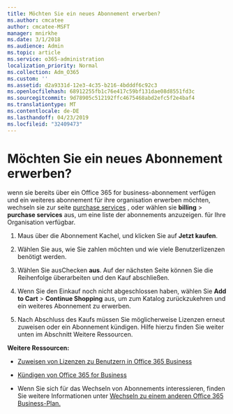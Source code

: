 ```yaml
---
title: Möchten Sie ein neues Abonnement erwerben?
ms.author: cmcatee
author: cmcatee-MSFT
manager: mnirkhe
ms.date: 3/1/2018
ms.audience: Admin
ms.topic: article
ms.service: o365-administration
localization_priority: Normal
ms.collection: Adm_O365
ms.custom: ''
ms.assetid: d2a9331d-12e3-4c35-b216-4bdddf6c92c3
ms.openlocfilehash: 68912255fb1c76e417c59bf131dae08d8551fd3c
ms.sourcegitcommit: 9d78905c512192ffc4675468abd2efc5f2e4baf4
ms.translationtype: MT
ms.contentlocale: de-DE
ms.lasthandoff: 04/23/2019
ms.locfileid: "32409473"
---
```

# <a name="looking-to-buy-a-new-subscription"></a>Möchten Sie ein neues Abonnement erwerben?

wenn sie bereits über ein Office 365 for business-abonnement verfügen und ein weiteres abonnement für ihre organisation erwerben möchten, wechseln sie zur seite [purchase services](https://go.microsoft.com/fwlink/p/?linkid=868433) , oder wählen sie **billing** \> **purchase services** aus, um eine liste der abonnements anzuzeigen. für Ihre Organisation verfügbar. 
  
1. Maus über die Abonnement Kachel, und klicken Sie auf **Jetzt kaufen**.
    
2. Wählen Sie aus, wie Sie zahlen möchten und wie viele Benutzerlizenzen benötigt werden.
    
3. Wählen Sie ausChecken **aus**. Auf der nächsten Seite können Sie die Reihenfolge überarbeiten und den Kauf abschließen.
    
4. Wenn Sie den Einkauf noch nicht abgeschlossen haben, wählen Sie **Add to Cart** \> **Continue Shopping** aus, um zum Katalog zurückzukehren und ein weiteres Abonnement zu erwerben. 
    
5. Nach Abschluss des Kaufs müssen Sie möglicherweise Lizenzen erneut zuweisen oder ein Abonnement kündigen. Hilfe hierzu finden Sie weiter unten im Abschnitt Weitere Ressourcen.
    
 **Weitere Ressourcen:**
  
- [Zuweisen von Lizenzen zu Benutzern in Office 365 Business](https://support.office.com/article/997596b5-4173-4627-b915-36abac6786dc)
    
- [Kündigen von Office 365 for Business](https://support.office.com/article/b1bc0bef-4608-4601-813a-cdd9f746709a)
    
- Wenn Sie sich für das Wechseln von Abonnements interessieren, finden Sie weitere Informationen unter [Wechseln zu einem anderen Office 365 Business-Plan.](https://support.office.com/article/73318661-8f33-478b-bcc7-fb8d69dbb22a)
    

